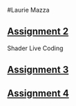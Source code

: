 
#Laurie Mazza

## [Assignment 2](https://LaurieAMazza.github.io/IMGD420X/Assignment2.html)
Shader Live Coding
## [Assignment 3](https://LaurieAMazza.github.io/IMGD420X/)

## [Assignment 4](https://LaurieAMazza.github.io/IMGD420X/)

